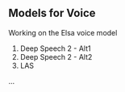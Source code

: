 ## Models for Voice

Working on the Elsa voice model
1. Deep Speech 2 - Alt1
2. Deep Speech 2 - Alt2
3. LAS

...